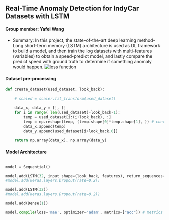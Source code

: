 ## Real-Time Anomaly Detection for IndyCar Datasets with LSTM

#### Group member: Yafei Wang
* Summary: In this project, the state-of-the-art deep learning method-Long short-term memory (LSTM) architecture is used as DL framework to build a model, and then train the log datasets with multi-features (variables) to obtain a speed-predict model, and lastly compare the predict speed with ground truth to determine if something anomaly would happen.
![loss function](https://github.com/yafeiwang89/E599-high-performance-big-data/blob/master/spring-2020/3/code/output_data/timestep%3D100/loss%20during%20training.png)

#### Dataset pre-processing

```python
def create_dataset(used_dataset, look_back):
    
    # scaled = scaler.fit_transform(used_dataset) 
    
    data_x, data_y = [], []
    for i in range( len(used_dataset)-look_back-1):
        temp = used_dataset[i:(i+look_back), :]
        temp = np.reshape(temp, (temp.shape[0]*temp.shape[1], )) # convert matrix to vector
        data_x.append(temp)
        data_y.append(used_dataset[i+look_back,0])

    return np.array(data_x), np.array(data_y)

```

#### Model Architecture

```python

model = Sequential()

model.add(LSTM(32, input_shape=(look_back, features), return_sequences=True))
#model.add(keras.layers.Dropout(rate=0.2))

model.add(LSTM(32))
#model.add(keras.layers.Dropout(rate=0.2))

model.add(Dense(1))

model.compile(loss='mae', optimizer='adam', metrics=["acc"]) # metrics is meaningless here

```
